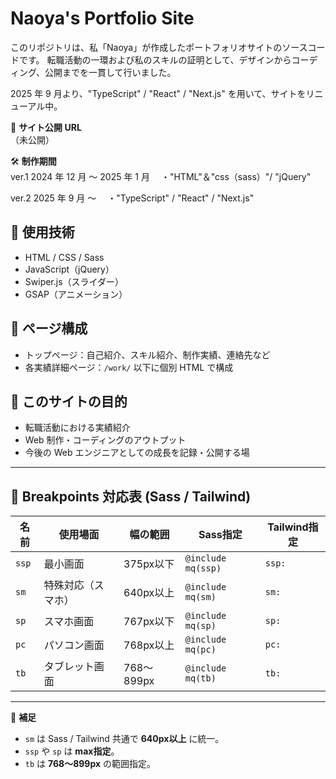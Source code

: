 # Naoya's Portfolio Site

このリポジトリは、私「Naoya」が作成したポートフォリオサイトのソースコードです。
転職活動の一環および私のスキルの証明として、デザインからコーディング、公開までを一貫して行いました。

2025 年 9 月より、"TypeScript" / "React" / "Next.js" を用いて、サイトをリニューアル中。

📍 **サイト公開 URL**  
（未公開）

🛠 **制作期間**  
ver.1
2024 年 12 月 〜 2025 年 1 月
　・"HTML"＆"css（sass）"/ "jQuery"

ver.2
2025 年 9 月 〜
　・"TypeScript" / "React" / "Next.js"

## 🔧 使用技術

- HTML / CSS / Sass
- JavaScript（jQuery）
- Swiper.js（スライダー）
- GSAP（アニメーション）
<!-- TODO更新 -->

## 📂 ページ構成

- トップページ：自己紹介、スキル紹介、制作実績、連絡先など
- 各実績詳細ページ：`/work/` 以下に個別 HTML で構成

## 🎯 このサイトの目的

- 転職活動における実績紹介
- Web 制作・コーディングのアウトプット
- 今後の Web エンジニアとしての成長を記録・公開する場

---

## 📐 Breakpoints 対応表 (Sass / Tailwind)

| 名前  | 使用場面           | 幅の範囲   | Sass指定           | Tailwind指定 |
| ----- | ------------------ | ---------- | ------------------ | ------------ |
| `ssp` | 最小画面           | 375px以下  | `@include mq(ssp)` | `ssp:`       |
| `sm`  | 特殊対応（スマホ） | 640px以上  | `@include mq(sm)`  | `sm:`        |
| `sp`  | スマホ画面         | 767px以下  | `@include mq(sp)`  | `sp:`        |
| `pc`  | パソコン画面       | 768px以上  | `@include mq(pc)`  | `pc:`        |
| `tb`  | タブレット画面     | 768〜899px | `@include mq(tb)`  | `tb:`        |

---

📌 **補足**

- `sm` は Sass / Tailwind 共通で **640px以上** に統一。
- `ssp` や `sp` は **max指定**。
- `tb` は **768〜899px** の範囲指定。
